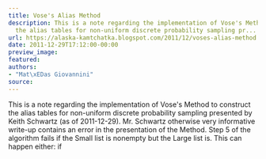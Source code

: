 ```yaml
---
title: Vose's Alias Method
description: This is a note regarding the implementation of Vose's Method  to construct
  the alias tables for non-uniform discrete probability sampling pr...
url: https://alaska-kamtchatka.blogspot.com/2011/12/voses-alias-method.html
date: 2011-12-29T17:12:00-00:00
preview_image:
featured:
authors:
- "Mat\xEDas Giovannini"
source:
---
```


This is a note regarding the implementation of Vose's Method to construct the alias tables for non-uniform discrete probability sampling presented by Keith Schwartz (as of 2011-12-29). Mr. Schwartz otherwise very informative write-up contains an error in the presentation of the Method. Step 5 of the algorithm fails if the Small list is nonempty but the Large list is. This can happen either:
if 

